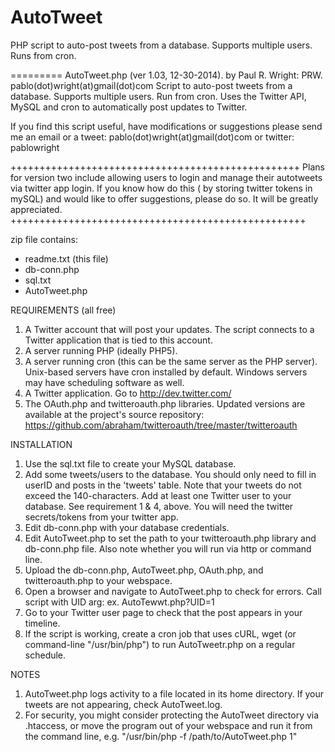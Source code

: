 AutoTweet
=========

PHP script to auto-post tweets from a database. Supports multiple users. Runs from cron.

=========
AutoTweet.php (ver 1.03, 12-30-2014). by Paul R. Wright: PRW.  pablo(dot)wright(at)gmail(dot)com
Script to auto-post tweets from a database. Supports multiple users. Run from cron. 
Uses the Twitter API, MySQL and cron to automatically post updates to Twitter.

If you find this script useful, have modifications or suggestions please send me an email or a tweet:
pablo(dot)wright(at)gmail(dot)com or twitter: pablowright

++++++++++++++++++++++++++++++++++++++++++++++++++
Plans for version two include allowing users to login and manage their 
autotweets via twitter app login. If you know how do this ( by storing 
twitter tokens in mySQL) and would like to offer suggestions, please do 
so. It will be greatly appreciated. 
+++++++++++++++++++++++++++++++++++++++++++++++++++

zip file contains:
- readme.txt (this file)
- db-conn.php
- sql.txt
- AutoTweet.php


REQUIREMENTS (all free)
1. A Twitter account that will post your updates.
		The script connects to a Twitter application that is tied to this account.
2. A server running PHP (ideally PHP5).
3. A server running cron (this can be the same server as the PHP server).
		Unix-based servers have cron installed by default. Windows servers may have 
		scheduling software as well.
4. A Twitter application. Go to http://dev.twitter.com/
5. The OAuth.php and twitteroauth.php libraries.
		Updated versions are available at the project's source repository: 
		https://github.com/abraham/twitteroauth/tree/master/twitteroauth

INSTALLATION
1. Use the sql.txt file to create your MySQL database. 
2. Add some tweets/users to the database. 
                You should only need to fill in userID and posts in the 'tweets' table.
		Note that your tweets do not exceed the 140-characters.
		Add at least one Twitter user to your database. See requirement 1 & 4, above. You will need
		the twitter secrets/tokens from your twitter app.
3. Edit db-conn.php with your database credentials.
4. Edit AutoTweet.php to set the path to your twitteroauth.php library and db-conn.php file.
                Also note whether you will run via http or command line.
5. Upload the db-conn.php, AutoTweet.php, OAuth.php, and twitteroauth.php to your webspace.
6. Open a browser and navigate to AutoTweet.php to check for errors. Call script with UID arg: ex. AutoTewwt.php?UID=1
7. Go to your Twitter user page to check that the post appears in your timeline.
8. If the script is working, create a cron job that uses cURL, wget (or command-line "/usr/bin/php")
 		to run AutoTweetr.php on a regular schedule.
		

NOTES
1. AutoTweet.php logs activity to a file located in its home directory. If your tweets are not appearing, check AutoTweet.log.
2. For security, you might consider protecting the AutoTweet directory via .htaccess, or move the program out of your webspace and run it from the command line, e.g. "/usr/bin/php -f /path/to/AutoTweet.php 1"

